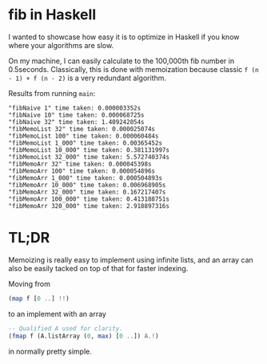 # fib in Haskell

I wanted to showcase how easy it is to optimize in Haskell if you know where your algorithms are slow.

On my machine, I can easily calculate to the 100,000th fib number in 0.5seconds. Classically, this is done
with memoization because classic `f (n - 1) + f (n - 2)` is a very redundant algorithm.

Results from running `main`:
```
"fibNaive 1" time taken: 0.000003352s
"fibNaive 10" time taken: 0.000068725s
"fibNaive 32" time taken: 1.409242054s
"fibMemoList 32" time taken: 0.000025074s
"fibMemoList 100" time taken: 0.000060484s
"fibMemoList 1_000" time taken: 0.00365452s
"fibMemoList 10_000" time taken: 0.381131997s
"fibMemoList 32_000" time taken: 5.572740374s
"fibMemoArr 32" time taken: 0.000045398s
"fibMemoArr 100" time taken: 0.000054896s
"fibMemoArr 1_000" time taken: 0.000504893s
"fibMemoArr 10_000" time taken: 0.006968905s
"fibMemoArr 32_000" time taken: 0.167217407s
"fibMemoArr 100_000" time taken: 0.413188751s
"fibMemoArr 320_000" time taken: 2.918897316s
```

# TL;DR

Memoizing is really easy to implement using infinite lists, and an array can also be easily tacked on top
of that for faster indexing.

Moving from
```hs
(map f [0 ..] !!)
```

to an implement with an array

```hs
-- Qualified A used for clarity.
(fmap f (A.listArray (0, max) [0 ..]) A.!)
```

in normally pretty simple.
